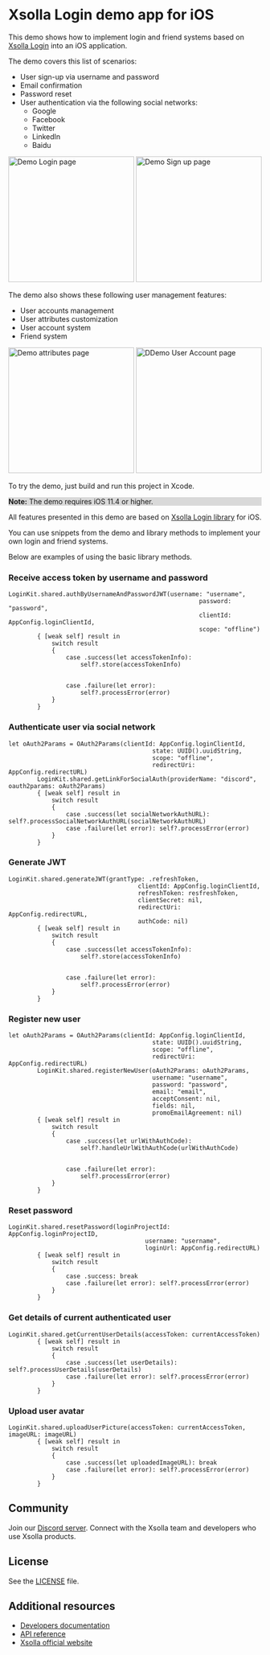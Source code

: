 # Xsolla Login demo app for iOS

This demo shows how to implement login and friend systems based on [Xsolla Login](https://developers.xsolla.com/doc/login/) into an iOS application.

The demo covers this list of scenarios:



*   User sign-up via username and password
*   Email confirmation
*   Password reset
*   User authentication via the following social networks:
    *   Google
    *   Facebook
    *   Twitter
    *   LinkedIn
    *   Baidu

<img src="https://i.imgur.com/P5P4fzd.png" alt="Demo Login page" width="250"/>
<img src="https://i.imgur.com/GGiYqAb.png" alt="Demo Sign up page" width="250"/>

The demo also shows these following user management features:



*   User accounts management
*   User attributes customization
*   User account system
*   Friend system

<img src="https://i.imgur.com/aY4DTpK.png" alt="Demo attributes page" width="250"/>
<img src="https://i.imgur.com/momD23N.png" alt="DDemo User Account page" width="250"/>


To try the demo, just build and run this project in Xcode.

<div style="background-color: #d9d9d9">
	<p><b>Note:</b> The demo requires iOS 11.4 or higher.</p>
</div>

All features presented in this demo are based on [Xsolla Login library](https://developers.xsolla.com/sdk/ios/login/) for iOS.

You can use snippets from the demo and library methods to implement your own login and friend systems.

Below are examples of using the basic library methods.


### Receive access token by username and password


```
LoginKit.shared.authByUsernameAndPasswordJWT(username: "username",
                                                     password: "password",
                                                     clientId: AppConfig.loginClientId,
                                                     scope: "offline")
        { [weak self] result in
            switch result
            {
                case .success(let accessTokenInfo):
                    self?.store(accessTokenInfo)


                case .failure(let error):
                    self?.processError(error)
            }
        }
```



### Authenticate user via social network


```
let oAuth2Params = OAuth2Params(clientId: AppConfig.loginClientId,
                                        state: UUID().uuidString,
                                        scope: "offline",
                                        redirectUri: AppConfig.redirectURL)
        LoginKit.shared.getLinkForSocialAuth(providerName: "discord", oauth2params: oAuth2Params)
        { [weak self] result in
            switch result
            {
                case .success(let socialNetworkAuthURL): self?.processSocialNetworkAuthURL(socialNetworkAuthURL)
                case .failure(let error): self?.processError(error)
            }
        }
```



### Generate JWT


```
LoginKit.shared.generateJWT(grantType: .refreshToken,
                                    clientId: AppConfig.loginClientId,
                                    refreshToken: resfreshToken,
                                    clientSecret: nil,
                                    redirectUri: AppConfig.redirectURL,
                                    authCode: nil)
        { [weak self] result in
            switch result
            {
                case .success(let accessTokenInfo):
                    self?.store(accessTokenInfo)


                case .failure(let error):
                    self?.processError(error)
            }
        }
```



### Register new user


```
let oAuth2Params = OAuth2Params(clientId: AppConfig.loginClientId,
                                        state: UUID().uuidString,
                                        scope: "offline",
                                        redirectUri: AppConfig.redirectURL)
        LoginKit.shared.registerNewUser(oAuth2Params: oAuth2Params,
                                        username: "username",
                                        password: "password",
                                        email: "email",
                                        acceptConsent: nil,
                                        fields: nil,
                                        promoEmailAgreement: nil)
        { [weak self] result in
            switch result
            {
                case .success(let urlWithAuthCode):
                    self?.handleUrlWithAuthCode(urlWithAuthCode)


                case .failure(let error):
                    self?.processError(error)
            }
        }
```



### Reset password


```
LoginKit.shared.resetPassword(loginProjectId: AppConfig.loginProjectID,
                                      username: "username",
                                      loginUrl: AppConfig.redirectURL)
        { [weak self] result in
            switch result
            {
                case .success: break
                case .failure(let error): self?.processError(error)
            }
        }
```



### Get details of current authenticated user


```
LoginKit.shared.getCurrentUserDetails(accessToken: currentAccessToken)
        { [weak self] result in
            switch result
            {
                case .success(let userDetails): self?.processUserDetails(userDetails)
                case .failure(let error): self?.processError(error)
            }
        }
```



### Upload user avatar 


```
LoginKit.shared.uploadUserPicture(accessToken: currentAccessToken, imageURL: imageURL)
        { [weak self] result in
            switch result
            {
                case .success(let uploadedImageURL): break
                case .failure(let error): self?.processError(error)
            }
        }
```



## Community

Join our [Discord server](https://discord.gg/auNFyzZx96). Connect with the Xsolla team and developers who use Xsolla products.


## License

See the [LICENSE](https://github.com/xsolla/login-ios-demo/blob/master/LICENSE) file.


## Additional resources

*   [Developers documentation](https://developers.xsolla.com/sdk/ios/)
*   [API reference](https://developers.xsolla.com/login-api/)
*   [Xsolla official website](https://xsolla.com/)